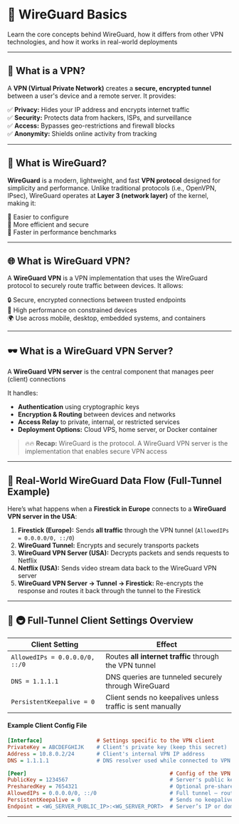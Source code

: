 # 📖 WireGuard Basics

Learn the core concepts behind WireGuard, how it differs from other VPN technologies, and how it works in real-world deployments

---

## 🚦 What is a VPN?

A **VPN (Virtual Private Network)** creates a **secure, encrypted tunnel** between a user's device and a remote server. It provides:

✅ **Privacy:** Hides your IP address and encrypts internet traffic  
✅ **Security:** Protects data from hackers, ISPs, and surveillance  
✅ **Access:** Bypasses geo-restrictions and firewall blocks  
✅ **Anonymity:** Shields online activity from tracking  

---

## 🔐 What is WireGuard?

**WireGuard** is a modern, lightweight, and fast **VPN protocol** designed for simplicity and performance. Unlike traditional protocols (i.e., OpenVPN, IPsec), WireGuard operates at **Layer 3 (network layer)** of the kernel, making it:

🔸 Easier to configure  
🔸 More efficient and secure  
🔸 Faster in performance benchmarks  

---

## 🌐 What is WireGuard VPN?

A **WireGuard VPN** is a VPN implementation that uses the WireGuard protocol to securely route traffic between devices. It allows:

🔒 Secure, encrypted connections between trusted endpoints  
📶 High performance on constrained devices  
🌍 Use across mobile, desktop, embedded systems, and containers  

---

## 🕶️ What is a WireGuard VPN Server?

A **WireGuard VPN server** is the central component that manages peer (client) connections

It handles:

- **Authentication** using cryptographic keys
- **Encryption & Routing** between devices and networks
- **Access Relay** to private, internal, or restricted services
- **Deployment Options:** Cloud VPS, home server, or Docker container

> 🔥🔥 **Recap:** WireGuard is the protocol. A WireGuard VPN server is the implementation that enables secure VPN access

---

## 🔄 Real-World WireGuard Data Flow (Full-Tunnel Example)

Here’s what happens when a **Firestick in Europe** connects to a **WireGuard VPN server in the USA**:

1. **Firestick (Europe):** Sends **all traffic** through the VPN tunnel (`AllowedIPs = 0.0.0.0/0, ::/0`)
2. **WireGuard Tunnel:** Encrypts and securely transports packets
3. **WireGuard VPN Server (USA):** Decrypts packets and sends requests to Netflix
4. **Netflix (USA):** Sends video stream data back to the WireGuard VPN server
5. **WireGuard VPN Server → Tunnel → Firestick:** Re-encrypts the response and routes it back through the tunnel to the Firestick

---

## 🚧 🚇 Full-Tunnel Client Settings Overview

| **Client Setting**             | **Effect**                                                 |
|--------------------------------|------------------------------------------------------------|
| `AllowedIPs = 0.0.0.0/0, ::/0` | Routes **all internet traffic** through the VPN tunnel     |
| `DNS = 1.1.1.1`                | DNS queries are tunneled securely through WireGuard        |
| `PersistentKeepalive = 0`      | Client sends no keepalives unless traffic is sent manually |

#### Example Client Config File 

```ini
[Interface]                 # Settings specific to the VPN client
PrivateKey = ABCDEFGHIJK    # Client's private key (keep this secret)
Address = 10.8.0.2/24       # Client's internal VPN IP address
DNS = 1.1.1.1               # DNS resolver used while connected to VPN

[Peer]                                             # Config of the VPN server this client connects to
PublicKey = 1234567                                # Server's public key (shared by server admin)
PresharedKey = 7654321                             # Optional pre-shared key (adds extra encryption layer)
AllowedIPs = 0.0.0.0/0, ::/0                       # Full tunnel – routes all client traffic through the VPN
PersistentKeepalive = 0                            # Sends no keepalive pings (0 = off)
Endpoint = <WG_SERVER_PUBLIC_IP>:<WG_SERVER_PORT>  # Server’s IP or domain + WireGuard port
```

---
